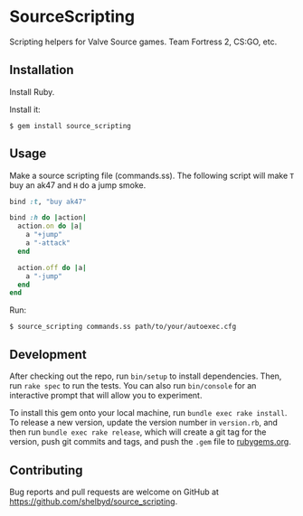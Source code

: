 # SourceScripting

Scripting helpers for Valve Source games. Team Fortress 2, CS:GO, etc.

## Installation

Install Ruby.

Install it:

    $ gem install source_scripting

## Usage

Make a source scripting file (commands.ss). The following script will make `T` buy an ak47 and `H` do a jump smoke.

```ruby
bind :t, "buy ak47"

bind :h do |action|
  action.on do |a|
    a "+jump"
    a "-attack"
  end

  action.off do |a|
    a "-jump"
  end
end
```

Run:

    $ source_scripting commands.ss path/to/your/autoexec.cfg

## Development

After checking out the repo, run `bin/setup` to install dependencies. Then, run `rake spec` to run the tests. You can also run `bin/console` for an interactive prompt that will allow you to experiment.

To install this gem onto your local machine, run `bundle exec rake install`. To release a new version, update the version number in `version.rb`, and then run `bundle exec rake release`, which will create a git tag for the version, push git commits and tags, and push the `.gem` file to [rubygems.org](https://rubygems.org).

## Contributing

Bug reports and pull requests are welcome on GitHub at https://github.com/shelbyd/source_scripting.
